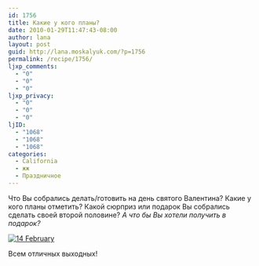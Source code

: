 ```yaml
---
id: 1756
title: Какие у кого планы?
date: 2010-01-29T11:47:43-08:00
author: lana
layout: post
guid: http://lana.moskalyuk.com/?p=1756
permalink: /recipe/1756/
ljxp_comments:
  - "0"
  - "0"
  - "0"
ljxp_privacy:
  - "0"
  - "0"
  - "0"
ljID:
  - "1068"
  - "1068"
  - "1068"
categories:
  - California
  - жж
  - Праздничное
---
```

Что Вы собрались делать/готовить на день святого Валентина? Какие у кого планы отметить? Какой сюрприз или подарок Вы собрались сделать своей второй половине? _А что бы Вы хотели получить в подарок?_

<a class="flickr-image alignnone" title="14 February" href="http://www.flickr.com/photos/67405678@N00/4303149620/" target="_blank"><img src="http://farm3.static.flickr.com/2747/4303149620_ddc2b3d24f.jpg" alt="14 February" /></a>

Всем отличных выходных!